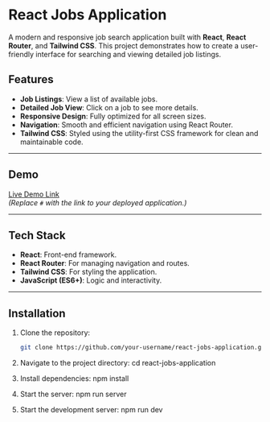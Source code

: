 # React Jobs Application

A modern and responsive job search application built with **React**, **React Router**, and **Tailwind CSS**. This project demonstrates how to create a user-friendly interface for searching and viewing detailed job listings.

## Features

- **Job Listings**: View a list of available jobs.
- **Detailed Job View**: Click on a job to see more details.
- **Responsive Design**: Fully optimized for all screen sizes.
- **Navigation**: Smooth and efficient navigation using React Router.
- **Tailwind CSS**: Styled using the utility-first CSS framework for clean and maintainable code.

---

## Demo

[Live Demo Link](#)  
*(Replace `#` with the link to your deployed application.)*

---

## Tech Stack

- **React**: Front-end framework.
- **React Router**: For managing navigation and routes.
- **Tailwind CSS**: For styling the application.
- **JavaScript (ES6+)**: Logic and interactivity.

---

## Installation

1. Clone the repository:
   ```bash
   git clone https://github.com/your-username/react-jobs-application.git

2.  Navigate to the project directory:
      cd react-jobs-application

3. Install dependencies: npm install

4. Start the server: npm run server

5. Start the development server: npm run dev

